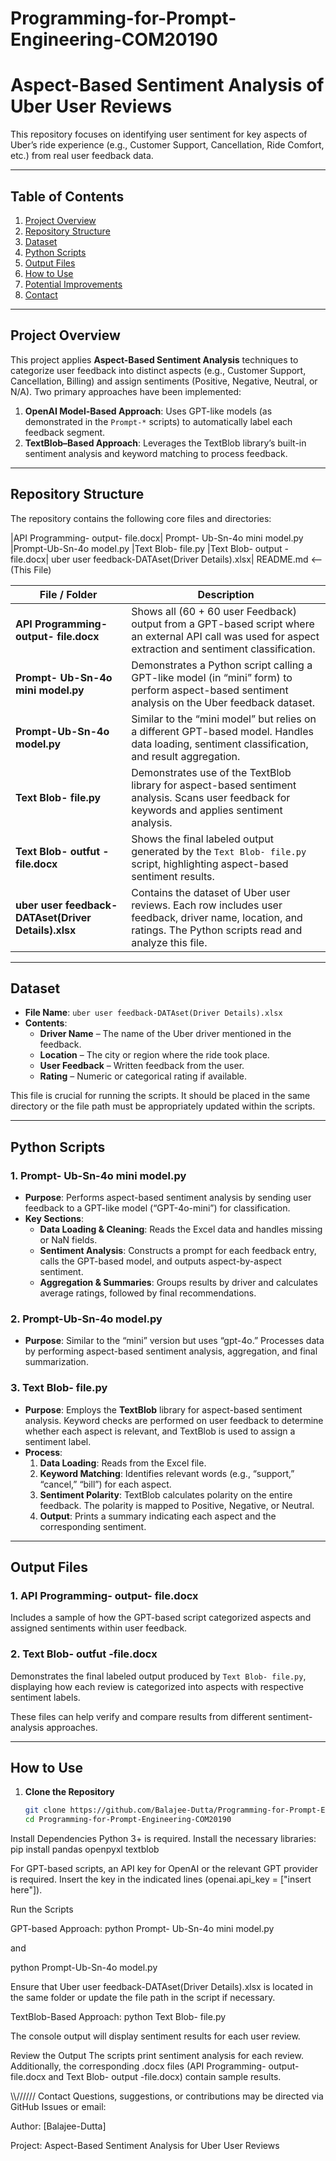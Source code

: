 # Programming-for-Prompt-Engineering-COM20190

# Aspect-Based Sentiment Analysis of Uber User Reviews

This repository focuses on identifying user sentiment for key aspects of Uber’s ride experience (e.g., Customer Support, Cancellation, Ride Comfort, etc.) from real user feedback data.

---

## Table of Contents
1. [Project Overview](#project-overview)  
2. [Repository Structure](#repository-structure)  
3. [Dataset](#dataset)  
4. [Python Scripts](#python-scripts)  
5. [Output Files](#output-files)  
6. [How to Use](#how-to-use)  
7. [Potential Improvements](#potential-improvements)  
8. [Contact](#contact)

---

## Project Overview

This project applies **Aspect-Based Sentiment Analysis** techniques to categorize user feedback into distinct aspects (e.g., Customer Support, Cancellation, Billing) and assign sentiments (Positive, Negative, Neutral, or N/A). Two primary approaches have been implemented:

1. **OpenAI Model-Based Approach**: Uses GPT-like models (as demonstrated in the `Prompt-*` scripts) to automatically label each feedback segment.
2. **TextBlob–Based Approach**: Leverages the TextBlob library’s built-in sentiment analysis and keyword matching to process feedback.

---

## Repository Structure

The repository contains the following core files and directories:

|API Programming- output- file.docx| Prompt- Ub-Sn-4o mini model.py |Prompt-Ub-Sn-4o model.py |Text Blob- file.py |Text Blob- output -file.docx| uber user feedback-DATAset(Driver Details).xlsx| README.md <-- (This File)


| File / Folder                               | Description                                                                                                                                   |
|---------------------------------------------|-----------------------------------------------------------------------------------------------------------------------------------------------|
| **API Programming- output- file.docx**      | Shows all (60 + 60 user Feedback) output from a GPT-based script where an external API call was used for aspect extraction and sentiment classification.                 |
| **Prompt- Ub-Sn-4o mini model.py**           | Demonstrates a Python script calling a GPT-like model (in “mini” form) to perform aspect-based sentiment analysis on the Uber feedback dataset. |
| **Prompt-Ub-Sn-4o model.py**                 | Similar to the “mini model” but relies on a different GPT-based model. Handles data loading, sentiment classification, and result aggregation. |
| **Text Blob- file.py**                       | Demonstrates use of the TextBlob library for aspect-based sentiment analysis. Scans user feedback for keywords and applies sentiment analysis.  |
| **Text Blob- outfut -file.docx**             | Shows the final labeled output generated by the `Text Blob- file.py` script, highlighting aspect-based sentiment results.                       |
| **uber user feedback-DATAset(Driver Details).xlsx** | Contains the dataset of Uber user reviews. Each row includes user feedback, driver name, location, and ratings. The Python scripts read and analyze this file. |

---

## Dataset

- **File Name**: `uber user feedback-DATAset(Driver Details).xlsx`
- **Contents**:
  - **Driver Name** – The name of the Uber driver mentioned in the feedback.
  - **Location** – The city or region where the ride took place.
  - **User Feedback** – Written feedback from the user.
  - **Rating** – Numeric or categorical rating if available.

This file is crucial for running the scripts. It should be placed in the same directory or the file path must be appropriately updated within the scripts.

---

## Python Scripts

### 1. Prompt- Ub-Sn-4o mini model.py
- **Purpose**: Performs aspect-based sentiment analysis by sending user feedback to a GPT-like model (“GPT-4o-mini”) for classification.
- **Key Sections**:
  - **Data Loading & Cleaning**: Reads the Excel data and handles missing or NaN fields.
  - **Sentiment Analysis**: Constructs a prompt for each feedback entry, calls the GPT-based model, and outputs aspect-by-aspect sentiment.
  - **Aggregation & Summaries**: Groups results by driver and calculates average ratings, followed by final recommendations.

### 2. Prompt-Ub-Sn-4o model.py
- **Purpose**: Similar to the “mini” version but uses “gpt-4o.” Processes data by performing aspect-based sentiment analysis, aggregation, and final summarization.

### 3. Text Blob- file.py
- **Purpose**: Employs the **TextBlob** library for aspect-based sentiment analysis. Keyword checks are performed on user feedback to determine whether each aspect is relevant, and TextBlob is used to assign a sentiment label.
- **Process**:
  1. **Data Loading**: Reads from the Excel file.
  2. **Keyword Matching**: Identifies relevant words (e.g., “support,” “cancel,” “bill”) for each aspect.
  3. **Sentiment Polarity**: TextBlob calculates polarity on the entire feedback. The polarity is mapped to Positive, Negative, or Neutral.
  4. **Output**: Prints a summary indicating each aspect and the corresponding sentiment.

---

## Output Files

### 1. API Programming- output- file.docx
Includes a sample of how the GPT-based script categorized aspects and assigned sentiments within user feedback.

### 2. Text Blob- outfut -file.docx
Demonstrates the final labeled output produced by `Text Blob- file.py`, displaying how each review is categorized into aspects with respective sentiment labels.

These files can help verify and compare results from different sentiment-analysis approaches.

---

## How to Use

1. **Clone the Repository**  
   ```bash
   git clone https://github.com/Balajee-Dutta/Programming-for-Prompt-Engineering-COM20190.git
   cd Programming-for-Prompt-Engineering-COM20190

Install Dependencies
Python 3+ is required. Install the necessary libraries:
pip install pandas openpyxl textblob

For GPT-based scripts, an API key for OpenAI or the relevant GPT provider is required. Insert the key in the indicated lines (openai.api_key = ["insert here"]).

Run the Scripts

GPT-based Approach:
python Prompt- Ub-Sn-4o mini model.py

and

python Prompt-Ub-Sn-4o model.py

Ensure that Uber user feedback-DATAset(Driver Details).xlsx is located in the same folder or update the file path in the script if necessary.

TextBlob-Based Approach:
python Text Blob- file.py

The console output will display sentiment results for each user review.

Review the Output
The scripts print sentiment analysis for each review. Additionally, the corresponding .docx files (API Programming- output- file.docx and Text Blob- output -file.docx) contain sample results.

\\\\\//////
Contact
Questions, suggestions, or contributions may be directed via GitHub Issues or email:

Author: [Balajee-Dutta]

Project: Aspect-Based Sentiment Analysis for Uber User Reviews



